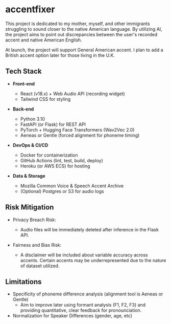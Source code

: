 # accentfixer

This project is dedicated to my mother, myself, and other immigrants struggling to sound closer to the native American language. By utilizing AI, the project aims to point out discrepancies between the user's recorded accent and native American English. 

At launch, the project will support General American accent. I plan to add a British accent option later for those living in the U.K.

## Tech Stack

- **Front-end**  
  - React (v18.x) + Web Audio API (recording widget)  
  - Tailwind CSS for styling  

- **Back-end**  
  - Python 3.10  
  - FastAPI (or Flask) for REST API  
  - PyTorch + Hugging Face Transformers (Wav2Vec 2.0)
  - Aeneas or Gentle (forced alignment for phoneme timing)

- **DevOps & CI/CD**  
  - Docker for containerization  
  - GitHub Actions (lint, test, build, deploy)  
  - Heroku (or AWS ECS) for hosting  

- **Data & Storage**  
  - Mozilla Common Voice & Speech Accent Archive  
  - (Optional) Postgres or S3 for audio logs  

## Risk Mitigation

- Privacy Breach Risk:
  - Audio files will be immediately deleted after inference in the Flask API.

- Fairness and Bias Risk:
  - A disclaimer will be included about variable accuracy across accents. Certain accents may be underrepresented due to the nature of dataset utilized.

## Limitations

- Specificity of phoneme difference analysis (alignment tool is Aeneas or Gentle)
  - Aim to improve later using formant analysis (F1, F2, F3) and providing quantitative, clear feedback for pronounciation.
- Normalization for Speaker Differences (gender, age, etc)
